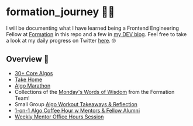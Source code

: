 # formation_journey 💪🏼
I will be documenting what I have learned being a Frontend Engineering Fellow at [Formation](https://formation.dev/) in this repo and a few in [my DEV blog](https://dev.to/ngl4). Feel free to take a look at my daily progress on Twitter [here](https://twitter.com/BCStory2). 🤓

## Overview 📝
* [30+ Core Algos](https://github.com/ngl4/formation_journey/tree/main/CoreAlgos)
* [Take Home](https://github.com/ngl4/formation_journey/tree/main/TakeHome) 
* [Algo Marathon](https://github.com/ngl4/formation_journey/tree/main/AlgoMarathon)
* Collections of the [Monday's Words of Wisdom](https://github.com/ngl4/formation_journey/tree/main/WordsOfWisdom) from the Formation Team!
* Small Group [Algo Workout Takeaways & Reflection](https://github.com/ngl4/formation_journey/tree/main/AlgoWorkout)
* [1-on-1 Algo Coffee Hour w Mentors & Fellow Alumni](https://github.com/ngl4/formation_journey/tree/main/1-on-1-w-Mentor)
* [Weekly Mentor Office Hours Session](https://github.com/ngl4/formation_journey/tree/main/Weekly%20Gather%20Mentor%20Office%20Hours)



